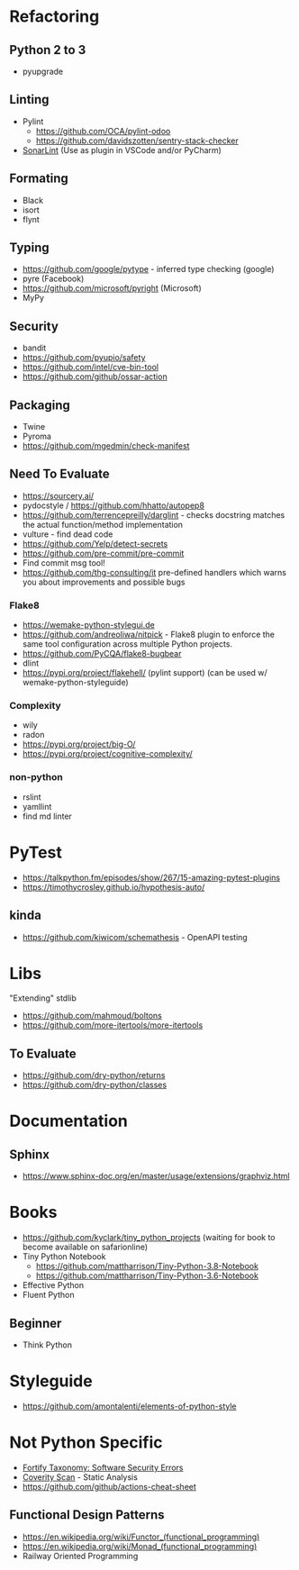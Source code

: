 # Refactoring

## Python 2 to 3
* pyupgrade

## Linting
* Pylint
	* https://github.com/OCA/pylint-odoo
	* https://github.com/davidszotten/sentry-stack-checker
* [SonarLint](https://www.sonarlint.org/) (Use as plugin in VSCode and/or PyCharm)

## Formating
* Black
* isort
* flynt

## Typing
* https://github.com/google/pytype - inferred type checking (google)
* pyre (Facebook)
* https://github.com/microsoft/pyright (Microsoft)
* MyPy

## Security
* bandit
* https://github.com/pyupio/safety
* https://github.com/intel/cve-bin-tool
* https://github.com/github/ossar-action

## Packaging
* Twine
* Pyroma
* https://github.com/mgedmin/check-manifest

## Need To Evaluate
* https://sourcery.ai/
* pydocstyle / https://github.com/hhatto/autopep8
* https://github.com/terrencepreilly/darglint - checks docstring matches the actual function/method implementation
* vulture - find dead code
* https://github.com/Yelp/detect-secrets
* https://github.com/pre-commit/pre-commit
* Find commit msg tool!
* https://github.com/thg-consulting/it
   pre-defined handlers which warns you about improvements and possible bugs

### Flake8
* https://wemake-python-stylegui.de
* https://github.com/andreoliwa/nitpick - Flake8 plugin to enforce the same tool configuration across multiple Python projects.
* https://github.com/PyCQA/flake8-bugbear
* dlint
* https://pypi.org/project/flakehell/ (pylint support) (can be used w/ wemake-python-styleguide)

### Complexity
* wily
* radon
* https://pypi.org/project/big-O/
* https://pypi.org/project/cognitive-complexity/

### non-python
* rslint
* yamllint
* find md linter

# PyTest
* https://talkpython.fm/episodes/show/267/15-amazing-pytest-plugins
* https://timothycrosley.github.io/hypothesis-auto/

## kinda
* https://github.com/kiwicom/schemathesis - OpenAPI testing

# Libs
"Extending" stdlib
* https://github.com/mahmoud/boltons
* https://github.com/more-itertools/more-itertools

## To Evaluate
* https://github.com/dry-python/returns
* https://github.com/dry-python/classes

# Documentation
## Sphinx
* https://www.sphinx-doc.org/en/master/usage/extensions/graphviz.html

# Books
* https://github.com/kyclark/tiny_python_projects (waiting for book to become available on safarionline)
* Tiny Python Notebook
	* https://github.com/mattharrison/Tiny-Python-3.8-Notebook
	* https://github.com/mattharrison/Tiny-Python-3.6-Notebook
&nbsp;
* Effective Python
* Fluent Python

## Beginner
* Think Python

# Styleguide
* https://github.com/amontalenti/elements-of-python-style

# Not Python Specific
* [Fortify Taxonomy: Software Security Errors](https://vulncat.fortify.com/)
* [Coverity Scan](https://scan.coverity.com/) - Static Analysis
* https://github.com/github/actions-cheat-sheet

## Functional Design Patterns
* https://en.wikipedia.org/wiki/Functor_(functional_programming)
* https://en.wikipedia.org/wiki/Monad_(functional_programming)
* Railway Oriented Programming

<!--stackedit_data:
eyJoaXN0b3J5IjpbLTIwNTMwNTM3OTMsODg1NDA3MTg4LC0xND
k3Mzc4MzU1LDE3NjE2MjU5LC0xMzU3NTY3ODMyLC0xMzM5MDQ2
MDY2LC0zOTMzNjMwMTMsLTI5ODUzNDU2NiwtODQ4NDgxNjg5LC
0xMjIzNjQ2NjI0LC0xMDU5MDIzMTY1LC0xNTQ1OTYwNDk5LC03
NTc5MzA2NSwyMDUwNDA4NDQ3LC01NzU0MDYsMTU3MDY5ODI3MS
wxNzI3NzQ3MzM5LC0xNjE1MDUxNTMzLC0xODE3MDA1OTIwLDE5
MTM2MzIyNjhdfQ==
-->